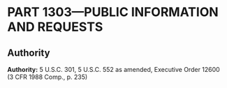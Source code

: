 # PART 1303—PUBLIC INFORMATION AND REQUESTS


## Authority

**Authority:** 5 U.S.C. 301, 5 U.S.C. 552 as amended, Executive Order 12600 (3 CFR 1988 Comp., p. 235)



